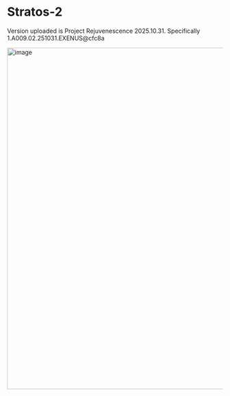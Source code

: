# Stratos-2

Version uploaded is Project Rejuvenescence 2025.10.31. Specifically 1.A009.02.251031.EXENUS@cfc8a

<img width="1273" height="799" alt="image" src="https://github.com/user-attachments/assets/143eaa3a-c64b-4306-afb3-9dfad5168e24" />

